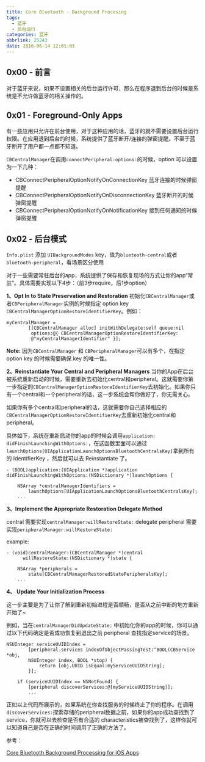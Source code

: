 ```yaml
---
title: Core Bluetooth - Background Procesing
tags:
  - 蓝牙
  - 后台运行
categories: 蓝牙
abbrlink: 25243
date: 2016-06-14 12:01:03
---
```


## 0x00 - 前言

对于蓝牙来说，如果不设置相关的后台运行许可，那么在程序退到后台的时候是系统是不允许做蓝牙的相关操作的。

## 0x01 - Foreground-Only Apps

有一些应用只允许在前台使用，对于这种应用的话，蓝牙的就不需要设置后台运行权限。在应用退到后台的时候，系统提供了蓝牙断开/连接的弹窗提醒。不至于蓝牙断开了用户都一点都不知道。

`CBCentralManager`在调用`connectPeripheral:options:`的时候，option 可以设置为一下几种：

- CBConnectPeripheralOptionNotifyOnConnectionKey 蓝牙连接的时候弹窗提醒
- CBConnectPeripheralOptionNotifyOnDisconnectionKey 蓝牙断开的时候弹窗提醒
- CBConnectPeripheralOptionNotifyOnNotificationKey 接到任何通知的时候弹窗提醒

<!-- more -->

## 0x02 - 后台模式

`Info.plist` 添加 `UIBackgroundModes` key，值为`bluetooth-central`或者`bluetooth-peripheral`，看场景区分使用

对于一些需要常驻后台的app，系统提供了保存和恢复现场的方式让你的app“常驻”。具体需要实现以下4步：（前3步require，后1步option）

**1、Opt In to State Preservation and Restoration**
初始化`CBCentralManager`或者`CBPeripheralManager`实例的时候指定 option key `CBCentralManagerOptionRestoreIdentifierKey`。例如：

```
myCentralManager =
        [[CBCentralManager alloc] initWithDelegate:self queue:nil
         options:@{ CBCentralManagerOptionRestoreIdentifierKey:
         @"myCentralManagerIdentifier" }];
```

**Note:** 因为`CBCentralManager` 和 `CBPeripheralManager`可以有多个，在指定 option key 的时候需要确保 key 的唯一性。

**2、Reinstantiate Your Central and Peripheral Managers**
当你的App在后台被系统重新启动的时候，需要重新去初始化central和peripheral。这就需要你第一步指定的`CBCentralManagerOptionRestoreIdentifierKey`去初始化。如果你只有一个central和一个peripheral的话，这一步系统会帮你做好了，你无需关心。

如果你有多个central和peripheral的话，这就需要你自己选择相应的`CBCentralManagerOptionRestoreIdentifierKey`去重新初始化central和peripheral。

具体如下，系统在重新启动你的app的时候会调用`application: didFinishLaunchingWithOptions:`，在这函数里面可以通过`launchOptions[UIApplicationLaunchOptionsBluetoothCentralsKey]`拿到所有的 IdentifierKey ，然后就可以去 Reinstantiate 了。

```
- (BOOL)application:(UIApplication *)application
didFinishLaunchingWithOptions:(NSDictionary *)launchOptions {
 
    NSArray *centralManagerIdentifiers =
        launchOptions[UIApplicationLaunchOptionsBluetoothCentralsKey];
    ...
```

**3、Implement the Appropriate Restoration Delegate Method**

central 需要实现`centralManager:willRestoreState:` delegate
peripheral 需要实现`peripheralManager:willRestoreState:`

example:

```
- (void)centralManager:(CBCentralManager *)central
      willRestoreState:(NSDictionary *)state {
 
    NSArray *peripherals =
        state[CBCentralManagerRestoredStatePeripheralsKey];
    ...
```

**4、 Update Your Initialization Process**

这一步主要是为了让你了解到重新初始进程是否顺畅，是否从之前中断的地方重新开始了~

例如，当在`centralManagerDidUpdateState:` 中初始化你的app的时候，你可以通过以下代码确定是否成功恢复到退出之前 peripheral 查找指定service的场景。

```
NSUInteger serviceUUIDIndex =
        [peripheral.services indexOfObjectPassingTest:^BOOL(CBService *obj,
        NSUInteger index, BOOL *stop) {
            return [obj.UUID isEqual:myServiceUUIDString];
        }];
 
    if (serviceUUIDIndex == NSNotFound) {
        [peripheral discoverServices:@[myServiceUUIDString]];
        ...
```

正如以上代码所展示的，如果系统在你查找服务的时候终止了你的程序。在调用`discoverServices:`探索存储的peripheral数据之前，如果你的app成功查找到了service，你就可以去检查是否有合适的 characteristics被查找到了，这样你就可以知道自己是否在正确的时间调用了正确的方法了。

参考：

[Core Bluetooth Background Processing for iOS Apps](https://developer.apple.com/library/archive/documentation/NetworkingInternetWeb/Conceptual/CoreBluetooth_concepts/CoreBluetoothBackgroundProcessingForIOSApps/PerformingTasksWhileYourAppIsInTheBackground.html#//apple_ref/doc/uid/TP40013257-CH7-SW1)